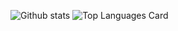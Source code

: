 ![Github stats](https://github-readme-stats.vercel.app/api?username=sidharth3&theme=highcontrast&show_icons=true&count_private=true)
![Top Languages Card](https://github-readme-stats.vercel.app/api/top-langs/?username=sidharth3)

